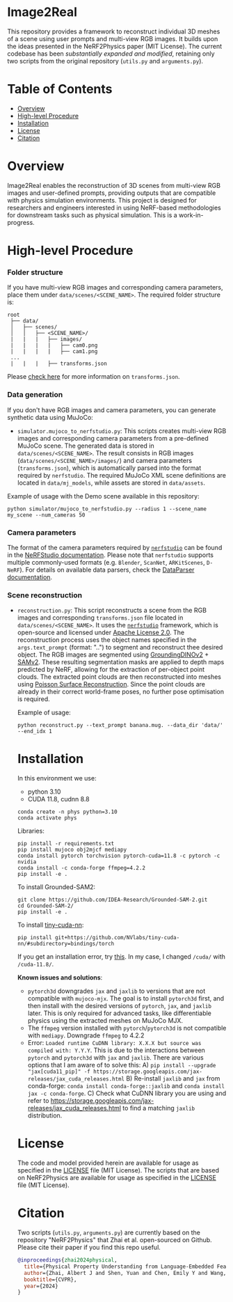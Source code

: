 # Image2Real

This repository provides a framework to reconstruct individual 3D meshes of a scene using user prompts and multi-view RGB images. It builds upon the ideas presented in the NeRF2Physics paper (MIT License). The current codebase has been _substantially expanded and modified_, retaining only two scripts from the original repository (`utils.py` and `arguments.py`).

# Table of Contents
- [Overview](#overview)
- [High-level Procedure](#high-level-procedure)
- [Installation](#installation)
- [License](#license)
- [Citation](#citation)

# Overview
Image2Real enables the reconstruction of 3D scenes from multi-view RGB images and user-defined prompts, providing outputs that are compatible with physics simulation environments. This project is designed for researchers and engineers interested in using NeRF-based methodologies for downstream tasks such as physical simulation. This is a work-in-progress.

# High-level Procedure
### Folder structure
If you have multi-view RGB images and corresponding camera parameters,  place them under `data/scenes/<SCENE_NAME>`. The required folder structure is:
```
root
 ├── data/
 │   ├── scenes/
 │   │   ├── <SCENE_NAME>/ 
 |   |   |   ├── images/  
 |   |   |   |   ├── cam0.png
 |   |   |   |   ├── cam1.png
 ...
 |   |   |   ├── transforms.json
```
  Please [check here](#camera-parameters) for more information on `transforms.json`.
### Data generation
 If you don't have RGB images and camera parameters, you can generate synthetic data using MuJoCo:
  - `simulator.mujoco_to_nerfstudio.py`: This scripts creates multi-view RGB images and corresponding camera parameters from a pre-defined MuJoCo scene. The generated data is stored in `data/scenes/<SCENE_NAME>`. The result consists in RGB images (`data/scenes/<SCENE_NAME>/images/`) and camera parameters (`transforms.json`), which is automatically parsed into the format required by `nerfstudio`. The required MuJoCo XML scene definitions are located in `data/mj_models`, while assets are stored in `data/assets`.

Example of usage with the Demo scene available in this repository:
 ```[python]
python simulator/mujoco_to_nerfstudio.py --radius 1 --scene_name my_scene --num_cameras 50
 ```
### Camera parameters
The format of the camera parameters required by [`nerfstudio`](https://docs.nerf.studio/) can be found in the [NeRFStudio documentation](https://docs.nerf.studio/quickstart/data_conventions.html). Please note that `nerfstudio` supports multiple commonly-used formats (e.g. `Blender`, `ScanNet`, `ARKitScenes`, `D-NeRF`). For details on available data parsers, check the [DataParser documentation](https://docs.nerf.studio/developer_guides/pipelines/dataparsers.html#dataparsers). 

### Scene reconstruction
- `reconstruction.py`: This script reconstructs a scene from the RGB images and corresponding `transforms.json` file located in `data/scenes/<SCENE_NAME>`. It uses the  [`nerfstudio`](https://docs.nerf.studio/) framework, which is open-source and licensed under [Apache License 2.0](https://github.com/nerfstudio-project/nerfstudio/blob/main/LICENSE). 
The reconstruction process uses the object names specified in the `args.text_prompt` (format: "<OBJECT>.<OBJECT>.") to segment and reconstruct thee desired object. The RGB images are segmented using [GroundingDINOv2](https://github.com/IDEA-Research/GroundingDINO) + [SAMv2](https://github.com/facebookresearch/sam2). These resulting segmentation masks are applied to depth maps predicted by NeRF, allowing for the extraction of per-object point clouds. The extracted point clouds are then reconstructed into meshes using [Poisson Surface Reconstruction](https://www.open3d.org/docs/latest/tutorial/Advanced/surface_reconstruction.html#Poisson-surface-reconstruction). Since the point clouds are already in their correct world-frame poses, no further pose optimisation is required.

Example of usage:
```
python reconstruct.py --text_prompt banana.mug. --data_dir 'data/' --end_idx 1
``` 

# Installation
In this environment we use:
- python 3.10
- CUDA 11.8, cudnn 8.8

```
conda create -n phys python=3.10
conda activate phys
```

Libraries:
```
pip install -r requirements.txt
pip install mujoco obj2mjcf mediapy
conda install pytorch torchvision pytorch-cuda=11.8 -c pytorch -c nvidia
conda install -c conda-forge ffmpeg=4.2.2
pip install -e .
```

To install Grounded-SAM2:
```
git clone https://github.com/IDEA-Research/Grounded-SAM-2.git
cd Grounded-SAM-2/
pip install -e .
```
To install [tiny-cuda-nn](https://github.com/NVlabs/tiny-cuda-nn):
```
pip install git+https://github.com/NVlabs/tiny-cuda-nn/#subdirectory=bindings/torch
```
If you get an installation error, try [this](https://github.com/NVlabs/tiny-cuda-nn/issues/183#issuecomment-1342828785). In my case, I changed `/cuda/` with `/cuda-11.8/`.


**Known issues and solutions**: 
- `pytorch3d` downgrades `jax` and `jaxlib` to versions that are not compatible with `mujoco-mjx`. The goal is to install `pytorch3d` first, and then install with the desired versions of `pytorch`, `jax`, and `jaxlib` later. This is only required for advanced tasks, like differentiable physics using the extracted meshes on MuJoCo MJX.
- The `ffmpeg` version installed with `pytorch`/`pytorch3d` is not compatible with `mediapy`. Downgrade `ffmpeg` to 4.2.2
- Error: `Loaded runtime CuDNN library: X.X.X but source was compiled with: Y.Y.Y`. This is due to the interactions between `pytorch` and `pytorch3d` with `jax` and `jaxlib`. There are various options that I am aware of to solve this: A) `pip install --upgrade "jax[cuda11_pip]" -f https://storage.googleapis.com/jax-releases/jax_cuda_releases.html` B) Re-install `jaxlib` and `jax` from conda-forge: `conda install conda-forge::jaxlib` and `conda install jax -c conda-forge`. C) Check what CuDNN library you are using and refer to https://storage.googleapis.com/jax-releases/jax_cuda_releases.html to find a matching `jaxlib` distribution.

# License
The code and model provided herein are available for usage as specified in the [LICENSE](https://github.com/maurock/image2physics/blob/master/LICENSE) file (MIT License). The scripts that are based on NeRF2Physics are available for usage as specified in the [LICENSE](https://github.com/ajzhai/NeRF2Physics/blob/master/LICENSE) file (MIT License).

# Citation
Two scripts (`utils.py`, `arguments.py`) are currently based on the repository "NeRF2Physics" that Zhai et al. open-sourced on Github. Please cite their paper if you find this repo useful.

```bibtex
@inproceedings{zhai2024physical,
  title={Physical Property Understanding from Language-Embedded Feature Fields},
  author={Zhai, Albert J and Shen, Yuan and Chen, Emily Y and Wang, Gloria X and Wang, Xinlei and Wang, Sheng and Guan, Kaiyu and Wang, Shenlong},
  booktitle={CVPR},
  year={2024}
}
```